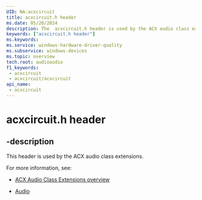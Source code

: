 ```yaml
---
UID: NA:acxcircuit
title: acxcircuit.h header
ms.date: 05/20/2024
description: The  acxcircuit.h header is used by the ACX audio class extensions.
keywords: ["acxcircuit.h header"]
ms.keywords: 
ms.service: windows-hardware-driver-quality
ms.subservice: windows-devices
ms.topic: overview
tech.root: audioaudio
f1_keywords:
 - acxcircuit
 - acxcircuit/acxcircuit
api_name:
 - acxcircuit
---
```


# acxcircuit.h header

## -description

This header is used by the ACX audio class extensions.

For more information, see:

- [ACX Audio Class Extensions overview](/windows-hardware/drivers/audio/acx-audio-class-extensions-overview)

- [Audio](../_audio/index.md)

